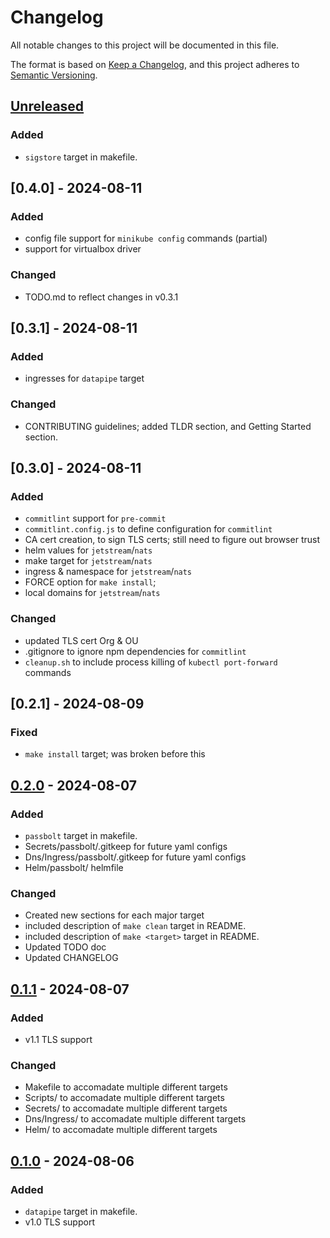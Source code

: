# Changelog

All notable changes to this project will be documented in this file.

The format is based on [Keep a Changelog](https://keepachangelog.com/en/1.1.0/),
and this project adheres to [Semantic Versioning](https://semver.org/spec/v2.0.0.html).

## [Unreleased]

### Added

- `sigstore` target in makefile.

<!-- ### Changed -->

<!-- ### Removed -->

<!-- ### Fixed -->

## [0.4.0] - 2024-08-11

### Added

- config file support for `minikube config` commands (partial)
- support for virtualbox driver

### Changed

- TODO.md to reflect changes in v0.3.1

## [0.3.1] - 2024-08-11

### Added

- ingresses for `datapipe` target

### Changed

- CONTRIBUTING guidelines; added TLDR section, and Getting Started section.

## [0.3.0] - 2024-08-11

### Added

- `commitlint` support for `pre-commit`
- `commitlint.config.js` to define configuration for `commitlint`
- CA cert creation, to sign TLS certs; still need to figure out browser trust
- helm values for `jetstream`/`nats`
- make target for `jetstream`/`nats`
- ingress & namespace for `jetstream`/`nats`
- FORCE option for `make install`;
- local domains for `jetstream`/`nats`

### Changed

- updated TLS cert Org & OU
- .gitignore to ignore npm dependencies for `commitlint`
- `cleanup.sh` to include process killing of `kubectl port-forward` commands

## [0.2.1] - 2024-08-09

### Fixed

- `make install` target; was broken before this

## [0.2.0] - 2024-08-07

### Added

- `passbolt` target in makefile.
- Secrets/passbolt/.gitkeep for future yaml configs
- Dns/Ingress/passbolt/.gitkeep for future yaml configs
- Helm/passbolt/ helmfile

### Changed

- Created new sections for each major target
- included description of `make clean` target in README.
- included description of `make <target>` target in README.
- Updated TODO doc
- Updated CHANGELOG

## [0.1.1] - 2024-08-07

### Added

- v1.1 TLS support

### Changed

- Makefile to accomadate multiple different targets
- Scripts/ to accomadate multiple different targets
- Secrets/ to accomadate multiple different targets
- Dns/Ingress/ to accomadate multiple different targets
- Helm/ to accomadate multiple different targets

## [0.1.0] - 2024-08-06

### Added

- `datapipe` target in makefile.
- v1.0 TLS support

[unreleased]: https://github.com/aRustyDev/minikube-dev-kit/compare/v0.2.0...HEAD
[0.2.0]: https://github.com/aRustyDev/minikube-dev-kit/compare/v0.1.1...v0.2.0
[0.1.1]: https://github.com/aRustyDev/minikube-dev-kit/compare/v0.1.0...v0.1.1
[0.1.0]: https://github.com/aRustyDev/minikube-dev-kit/compare/v0.1.0
